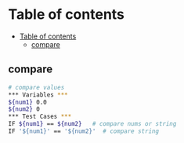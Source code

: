 # Table of contents

- [Table of contents](#table-of-contents)
  - [compare](#compare)

## compare

```sh
# compare values
*** Variables ***
${num1} 0.0
${num2} 0 
*** Test Cases ***
IF ${num1} == ${num2}   # compare nums or string
IF '${num1}' == '${num2}'  # compare string
```
